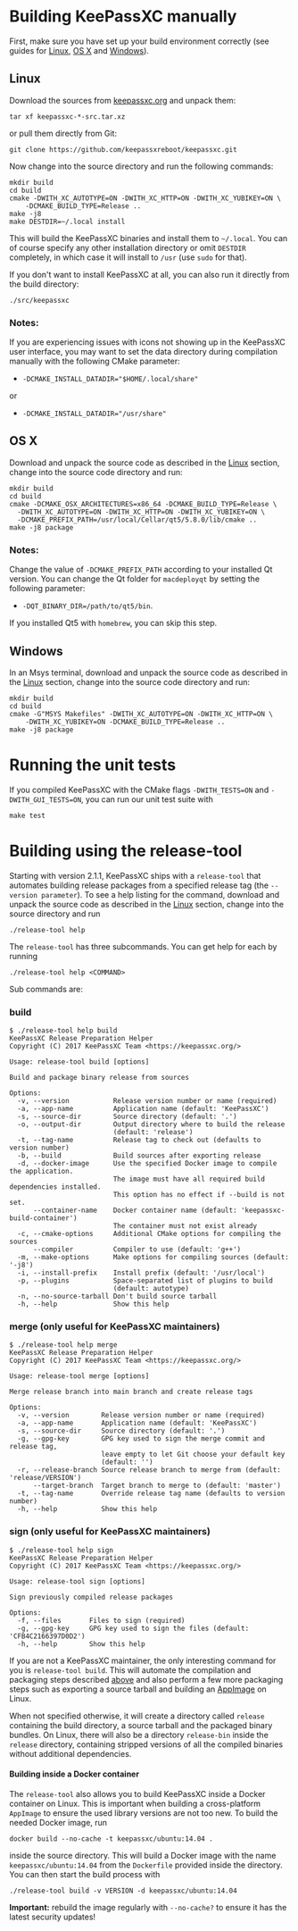 # Building KeePassXC manually

First, make sure you have set up your build environment correctly (see guides for [Linux](Set-up-Build-Environment-on-Linux), [OS X](Set-up-Build-Environment-on-OS-X) and [Windows](Set-up-Build-Environment-on-Windows)).

## Linux
Download the sources from [keepassxc.org](https://keepassxc.org/download) and unpack them:
```
tar xf keepassxc-*-src.tar.xz
```
or pull them directly from Git:
```
git clone https://github.com/keepassxreboot/keepassxc.git
```
Now change into the source directory and run the following commands:
```
mkdir build
cd build
cmake -DWITH_XC_AUTOTYPE=ON -DWITH_XC_HTTP=ON -DWITH_XC_YUBIKEY=ON \
    -DCMAKE_BUILD_TYPE=Release ..
make -j8
make DESTDIR=~/.local install
```
This will build the KeePassXC binaries and install them to `~/.local`. You can of course specify any other installation directory or omit `DESTDIR` completely, in which case it will install to `/usr` (use `sudo` for that).

If you don't want to install KeePassXC at all, you can also run it directly from the build directory:
```
./src/keepassxc
```

### Notes:
If you are experiencing issues with icons not showing up in the KeePassXC user interface, you may want to set the data directory during compilation manually with the following CMake parameter:

- `-DCMAKE_INSTALL_DATADIR="$HOME/.local/share"`

or

- `-DCMAKE_INSTALL_DATADIR="/usr/share"`

## OS X
Download and unpack the source code as described in the [Linux](#linux) section, change into the source code directory and run:
```
mkdir build
cd build
cmake -DCMAKE_OSX_ARCHITECTURES=x86_64 -DCMAKE_BUILD_TYPE=Release \
  -DWITH_XC_AUTOTYPE=ON -DWITH_XC_HTTP=ON -DWITH_XC_YUBIKEY=ON \
  -DCMAKE_PREFIX_PATH=/usr/local/Cellar/qt5/5.8.0/lib/cmake ..
make -j8 package
```
### Notes:
Change the value of `-DCMAKE_PREFIX_PATH` according to your installed Qt version. You can change the Qt folder for `macdeployqt` by setting the following parameter:

- `-DQT_BINARY_DIR=/path/to/qt5/bin`.

If you installed Qt5 with `homebrew`, you can skip this step.

## Windows
In an Msys terminal, download and unpack the source code as described in the [Linux](#linux) section, change into the source code directory and run:

```
mkdir build
cd build
cmake -G"MSYS Makefiles" -DWITH_XC_AUTOTYPE=ON -DWITH_XC_HTTP=ON \
    -DWITH_XC_YUBIKEY=ON -DCMAKE_BUILD_TYPE=Release ..
make -j8 package
```

# Running the unit tests
If you compiled KeePassXC with the CMake flags `-DWITH_TESTS=ON` and `-DWITH_GUI_TESTS=ON`, you can run our unit test suite with
```
make test
```

# Building using the release-tool
Starting with version 2.1.1, KeePassXC ships with a `release-tool` that automates building release packages from a specified release tag (the `--version parameter`). To see a help listing for the command, download and unpack the source code as described in the [Linux](#linux) section, change into the source directory and run
```
./release-tool help
```
The `release-tool` has three subcommands. You can get help for each by running
```
./release-tool help <COMMAND>
```
Sub commands are:
### build
```
$ ./release-tool help build
KeePassXC Release Preparation Helper
Copyright (C) 2017 KeePassXC Team <https://keepassxc.org/>

Usage: release-tool build [options]

Build and package binary release from sources

Options:
  -v, --version           Release version number or name (required)
  -a, --app-name          Application name (default: 'KeePassXC')
  -s, --source-dir        Source directory (default: '.')
  -o, --output-dir        Output directory where to build the release
                          (default: 'release')
  -t, --tag-name          Release tag to check out (defaults to version number)
  -b, --build             Build sources after exporting release
  -d, --docker-image      Use the specified Docker image to compile the application.
                          The image must have all required build dependencies installed.
                          This option has no effect if --build is not set.
      --container-name    Docker container name (default: 'keepassxc-build-container')
                          The container must not exist already
  -c, --cmake-options     Additional CMake options for compiling the sources
      --compiler          Compiler to use (default: 'g++')
  -m, --make-options      Make options for compiling sources (default: '-j8')
  -i, --install-prefix    Install prefix (default: '/usr/local')
  -p, --plugins           Space-separated list of plugins to build
                          (default: autotype)
  -n, --no-source-tarball Don't build source tarball
  -h, --help              Show this help
```
### merge (only useful for KeePassXC maintainers)
```
$ ./release-tool help merge
KeePassXC Release Preparation Helper
Copyright (C) 2017 KeePassXC Team <https://keepassxc.org/>

Usage: release-tool merge [options]

Merge release branch into main branch and create release tags

Options:
  -v, --version        Release version number or name (required)
  -a, --app-name       Application name (default: 'KeePassXC')
  -s, --source-dir     Source directory (default: '.')
  -g, --gpg-key        GPG key used to sign the merge commit and release tag,
                       leave empty to let Git choose your default key
                       (default: '')
  -r, --release-branch Source release branch to merge from (default: 'release/VERSION')
      --target-branch  Target branch to merge to (default: 'master')
  -t, --tag-name       Override release tag name (defaults to version number)
  -h, --help           Show this help
```
### sign (only useful for KeePassXC maintainers)
```
$ ./release-tool help sign
KeePassXC Release Preparation Helper
Copyright (C) 2017 KeePassXC Team <https://keepassxc.org/>

Usage: release-tool sign [options]

Sign previously compiled release packages

Options:
  -f, --files       Files to sign (required)
  -g, --gpg-key     GPG key used to sign the files (default: 'CFB4C2166397D0D2')
  -h, --help        Show this help
```

If you are not a KeePassXC maintainer, the only interesting command for you is `release-tool build`. This will automate the compilation and packaging steps described [above](#building-keepassxc-manually) and also perform a few more packaging steps such as exporting a source tarball and building an [AppImage](http://appimage.org/) on Linux.

When not specified otherwise, it will create a directory called `release` containing the build directory, a source tarball and the packaged binary bundles. On Linux, there will also be a directory `release-bin` inside the `release` directory, containing stripped versions of all the compiled binaries without additional dependencies.

#### Building inside a Docker container
The `release-tool` also allows you to build KeePassXC inside a Docker container on Linux. This is important when building a cross-platform `AppImage` to ensure the used library versions are not too new. To build the needed Docker image, run
```
docker build --no-cache -t keepassxc/ubuntu:14.04 .
```
inside the source directory. This will build a Docker image with the name `keepassxc/ubuntu:14.04` from the `Dockerfile` provided inside the directory. You can then start the build process with
```
./release-tool build -v VERSION -d keepassxc/ubuntu:14.04
```
**Important:** rebuild the image regularly with `--no-cache?` to ensure it has the latest security updates!